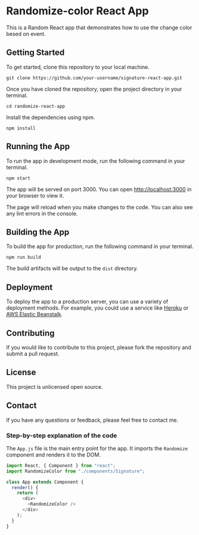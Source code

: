 
# Randomize-color React App

This is a Random React app that demonstrates how to use the change color besed on event.

## Getting Started

To get started, clone this repository to your local machine.

```
git clone https://github.com/your-username/signature-react-app.git
```

Once you have cloned the repository, open the project directory in your terminal.

```
cd randomize-react-app
```

Install the dependencies using npm.

```
npm install
```

## Running the App

To run the app in development mode, run the following command in your terminal.

```
npm start
```

The app will be served on port 3000. You can open [http://localhost:3000](http://localhost:3000) in your browser to view it.

The page will reload when you make changes to the code. You can also see any lint errors in the console.

## Building the App

To build the app for production, run the following command in your terminal.

```
npm run build
```

The build artifacts will be output to the `dist` directory.

## Deployment

To deploy the app to a production server, you can use a variety of deployment methods. For example, you could use a service like [Heroku](https://www.heroku.com/) or [AWS Elastic Beanstalk](https://aws.amazon.com/elasticbeanstalk/).

## Contributing

If you would like to contribute to this project, please fork the repository and submit a pull request.

## License

This project is unlicensed open source.

## Contact

If you have any questions or feedback, please feel free to contact me.

### Step-by-step explanation of the code

The `App.js` file is the main entry point for the app. It imports the `Randomize` component and renders it to the DOM.

```js
import React, { Component } from "react";
import RandomizeColor from "./components/Signature";

class App extends Component {
  render() {
    return (
      <div>
        <RandomizeColor />
      </div>
    );
  }
}
```
